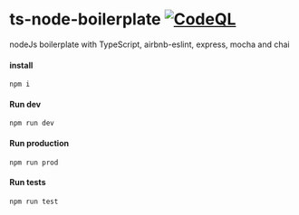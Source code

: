 # ts-node-boilerplate [![CodeQL](https://github.com/JoniRinta-Kahila/ts-node-boilerplate/actions/workflows/codeql-analysis.yml/badge.svg)](https://github.com/JoniRinta-Kahila/ts-node-boilerplate/actions/workflows/codeql-analysis.yml)

nodeJs boilerplate with TypeScript, airbnb-eslint, express, mocha and chai

#### install
```npm i```
#### Run dev
```npm run dev```
#### Run production
```npm run prod```
#### Run tests
```npm run test```
